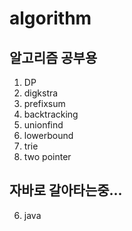 # algorithm

## 알고리즘 공부용

1. DP
2. digkstra
3. prefixsum
4. backtracking
5. unionfind
6. lowerbound
7. trie
8. two pointer
## 자바로 갈아타는중...
6. java
